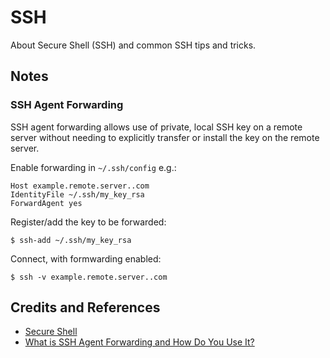 # SSH

About Secure Shell (SSH) and common SSH tips and tricks.

## Notes

### SSH Agent Forwarding

SSH agent forwarding allows use of private, local SSH key on a remote server without needing to explicitly transfer or install the key on the remote server.

Enable forwarding in `~/.ssh/config` e.g.:

    Host example.remote.server..com
    IdentityFile ~/.ssh/my_key_rsa
    ForwardAgent yes

Register/add the key to be forwarded:

    $ ssh-add ~/.ssh/my_key_rsa

Connect, with formwarding enabled:

    $ ssh -v example.remote.server..com

## Credits and References

* [Secure Shell](https://en.wikipedia.org/wiki/Secure_Shell)
* [What is SSH Agent Forwarding and How Do You Use It?](https://www.cloudsavvyit.com/25/what-is-ssh-agent-forwarding-and-how-do-you-use-it/)
